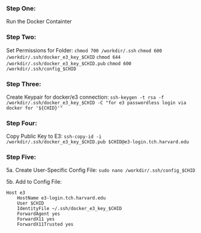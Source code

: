 ### Step One: 
Run the Docker Containter 

### Step Two: 
Set Permissions for Folder:
``` chmod 700 /workdir/.ssh ```
``` chmod 600 /workdir/.ssh/docker_e3_key_$CHID ```
``` chmod 644 /workdir/.ssh/docker_e3_key_$CHID.pub ```
``` chmod 600 /workdir/.ssh/config_$CHID ```

### Step Three:
Create Keypair for docker/e3 connection: ``` ssh-keygen -t rsa -f /workdir/.ssh/docker_e3_key_$CHID -C "for e3 passwordless login via docker for '${CHID}'" ```

### Step Four: 
Copy Public Key to E3: ``` ssh-copy-id -i /workdir/.ssh/docker_e3_key_$CHID.pub $CHID@e3-login.tch.harvard.edu ```

### Step Five:
5a. Create User-Specific Config File: ``` sudo nano /workdir/.ssh/config_$CHID ```

5b. Add to Config File:
```
Host e3
    HostName e3-login.tch.harvard.edu
    User $CHID
    IdentityFile ~/.ssh/docker_e3_key_$CHID
    ForwardAgent yes
    ForwardX11 yes
    ForwardX11Trusted yes
```
